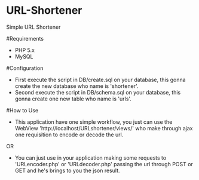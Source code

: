 # URL-Shortener
Simple URL Shortener

#Requirements
- PHP 5.x
- MySQL

#Configuration

- First execute the script in DB/create.sql on your database, this gonna create the new database who name is 'shortener'.
- Second execute the script in DB/schema.sql on your database, this gonna create one new table who name is 'urls'.

#How to Use

- This application have one simple workflow, you just can use the WebView 'http://localhost/URLshortener/views/' who make through ajax one requisition to encode or decode the url.

OR

- You can just use in your application making some requests to 'URLencoder.php' or 'URLdecoder.php' passing the url through POST or GET and he's brings to you the json result. 
